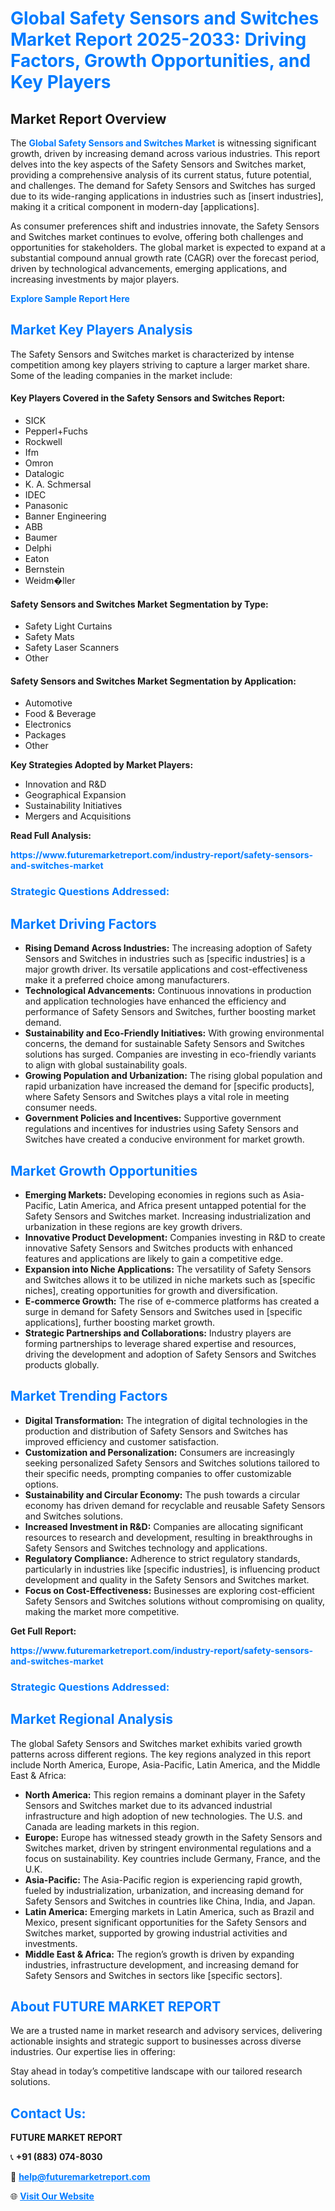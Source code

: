 <h1 style="color: #007BFF;">Global Safety Sensors and Switches Market Report 2025-2033: Driving Factors, Growth Opportunities, and Key Players</h1>

<section id="overview">
<h2>Market Report Overview</h2>
<p>The <a href="https://www.futuremarketreport.com/industry-report/safety-sensors-and-switches-market" style="color: #007BFF; text-decoration: none;"><strong>Global Safety Sensors and Switches Market</strong></a> is witnessing significant growth, driven by increasing demand across various industries. This report delves into the key aspects of the Safety Sensors and Switches market, providing a comprehensive analysis of its current status, future potential, and challenges. The demand for Safety Sensors and Switches has surged due to its wide-ranging applications in industries such as [insert industries], making it a critical component in modern-day [applications].</p>
<p>As consumer preferences shift and industries innovate, the Safety Sensors and Switches market continues to evolve, offering both challenges and opportunities for stakeholders. The global market is expected to expand at a substantial compound annual growth rate (CAGR) over the forecast period, driven by technological advancements, emerging applications, and increasing investments by major players.</p>
</section>

<section id="overview">
<p><a href="https://www.futuremarketreport.com/request-sample/reportId=107609" style="color: #007BFF; text-decoration: none;"><strong>Explore Sample Report Here</strong></a></p>
</section>

<section id="key-players">
<h2 style="color: #007BFF;">Market Key Players Analysis</h2>
<p>The Safety Sensors and Switches market is characterized by intense competition among key players striving to capture a larger market share. Some of the leading companies in the market include:</p>
<h4>Key Players Covered in the Safety Sensors and Switches Report:</h4>
<ul><li>SICK</li><li>Pepperl+Fuchs</li><li>Rockwell</li><li>Ifm</li><li>Omron</li><li>Datalogic</li><li>K. A. Schmersal</li><li>IDEC</li><li>Panasonic</li><li>Banner Engineering</li><li>ABB</li><li>Baumer</li><li>Delphi</li><li>Eaton</li><li>Bernstein</li><li>Weidm�ller</li></ul>
<h4>Safety Sensors and Switches Market Segmentation by Type:</h4>
<ul><li>Safety Light Curtains</li><li>Safety Mats</li><li>Safety Laser Scanners</li><li>Other</li></ul>

<h4>Safety Sensors and Switches Market Segmentation by Application:</h4>
<ul><li>Automotive</li><li>Food &amp; Beverage</li><li>Electronics</li><li>Packages</li><li>Other</li></ul>
<p><strong>Key Strategies Adopted by Market Players:</strong></p>
<ul>
<li>Innovation and R&D</li>
<li>Geographical Expansion</li>
<li>Sustainability Initiatives</li>
<li>Mergers and Acquisitions</li>
</ul>
</section>

<section>
<p><strong>Read Full Analysis: </strong></p><a href="https://www.futuremarketreport.com/industry-report/safety-sensors-and-switches-market" style="color: #007BFF; text-decoration: none;"><strong>https://www.futuremarketreport.com/industry-report/safety-sensors-and-switches-market</strong></a>
<h3 style="color: #007BFF;">Strategic Questions Addressed:</h3>
</section>

<section id="driving-factors">
<h2 style="color: #007BFF;">Market Driving Factors</h2>
<ul>
<li><strong>Rising Demand Across Industries:</strong> The increasing adoption of Safety Sensors and Switches in industries such as [specific industries] is a major growth driver. Its versatile applications and cost-effectiveness make it a preferred choice among manufacturers.</li>
<li><strong>Technological Advancements:</strong> Continuous innovations in production and application technologies have enhanced the efficiency and performance of Safety Sensors and Switches, further boosting market demand.</li>
<li><strong>Sustainability and Eco-Friendly Initiatives:</strong> With growing environmental concerns, the demand for sustainable Safety Sensors and Switches solutions has surged. Companies are investing in eco-friendly variants to align with global sustainability goals.</li>
<li><strong>Growing Population and Urbanization:</strong> The rising global population and rapid urbanization have increased the demand for [specific products], where Safety Sensors and Switches plays a vital role in meeting consumer needs.</li>
<li><strong>Government Policies and Incentives:</strong> Supportive government regulations and incentives for industries using Safety Sensors and Switches have created a conducive environment for market growth.</li>
</ul>
</section>

<section id="growth-opportunities">
<h2 style="color: #007BFF;">Market Growth Opportunities</h2>
<ul>
<li><strong>Emerging Markets:</strong> Developing economies in regions such as Asia-Pacific, Latin America, and Africa present untapped potential for the Safety Sensors and Switches market. Increasing industrialization and urbanization in these regions are key growth drivers.</li>
<li><strong>Innovative Product Development:</strong> Companies investing in R&D to create innovative Safety Sensors and Switches products with enhanced features and applications are likely to gain a competitive edge.</li>
<li><strong>Expansion into Niche Applications:</strong> The versatility of Safety Sensors and Switches allows it to be utilized in niche markets such as [specific niches], creating opportunities for growth and diversification.</li>
<li><strong>E-commerce Growth:</strong> The rise of e-commerce platforms has created a surge in demand for Safety Sensors and Switches used in [specific applications], further boosting market growth.</li>
<li><strong>Strategic Partnerships and Collaborations:</strong> Industry players are forming partnerships to leverage shared expertise and resources, driving the development and adoption of Safety Sensors and Switches products globally.</li>
</ul>
</section>

<section id="trending-factors">
<h2 style="color: #007BFF;">Market Trending Factors</h2>
<ul>
<li><strong>Digital Transformation:</strong> The integration of digital technologies in the production and distribution of Safety Sensors and Switches has improved efficiency and customer satisfaction.</li>
<li><strong>Customization and Personalization:</strong> Consumers are increasingly seeking personalized Safety Sensors and Switches solutions tailored to their specific needs, prompting companies to offer customizable options.</li>
<li><strong>Sustainability and Circular Economy:</strong> The push towards a circular economy has driven demand for recyclable and reusable Safety Sensors and Switches solutions.</li>
<li><strong>Increased Investment in R&D:</strong> Companies are allocating significant resources to research and development, resulting in breakthroughs in Safety Sensors and Switches technology and applications.</li>
<li><strong>Regulatory Compliance:</strong> Adherence to strict regulatory standards, particularly in industries like [specific industries], is influencing product development and quality in the Safety Sensors and Switches market.</li>
<li><strong>Focus on Cost-Effectiveness:</strong> Businesses are exploring cost-efficient Safety Sensors and Switches solutions without compromising on quality, making the market more competitive.</li>
</ul>
</section>

<section>
<p><strong>Get Full Report: </strong></p><a href="https://www.futuremarketreport.com/industry-report/safety-sensors-and-switches-market" style="color: #007BFF; text-decoration: none;"><strong>https://www.futuremarketreport.com/industry-report/safety-sensors-and-switches-market</strong></a>
<h3 style="color: #007BFF;">Strategic Questions Addressed:</h3>
</section>


<section id="regional-analysis">
<h2 style="color: #007BFF;">Market Regional Analysis</h2>
<p>The global Safety Sensors and Switches market exhibits varied growth patterns across different regions. The key regions analyzed in this report include North America, Europe, Asia-Pacific, Latin America, and the Middle East & Africa:</p>
<ul>
<li><strong>North America:</strong> This region remains a dominant player in the Safety Sensors and Switches market due to its advanced industrial infrastructure and high adoption of new technologies. The U.S. and Canada are leading markets in this region.</li>
<li><strong>Europe:</strong> Europe has witnessed steady growth in the Safety Sensors and Switches market, driven by stringent environmental regulations and a focus on sustainability. Key countries include Germany, France, and the U.K.</li>
<li><strong>Asia-Pacific:</strong> The Asia-Pacific region is experiencing rapid growth, fueled by industrialization, urbanization, and increasing demand for Safety Sensors and Switches in countries like China, India, and Japan.</li>
<li><strong>Latin America:</strong> Emerging markets in Latin America, such as Brazil and Mexico, present significant opportunities for the Safety Sensors and Switches market, supported by growing industrial activities and investments.</li>
<li><strong>Middle East & Africa:</strong> The region’s growth is driven by expanding industries, infrastructure development, and increasing demand for Safety Sensors and Switches in sectors like [specific sectors].</li>
</ul>
</section>

<footer>
<h2 style="color: #007BFF;">About FUTURE MARKET REPORT</h2>
<p>We are a trusted name in market research and advisory services, delivering actionable insights and strategic support to businesses across diverse industries. Our expertise lies in offering:</p>

<p>Stay ahead in today’s competitive landscape with our tailored research solutions.</p>

<h2 style="color: #007BFF;">Contact Us:</h2>
<p><strong>FUTURE MARKET REPORT</strong></p>
<p>📞 <strong>+91 (883) 074-8030</strong></p>
<p>📧 <strong><a href="mailto:help@futuremarketreport.com" style="color: #007BFF;">help@futuremarketreport.com</a></strong></p>
<p>🌐 <strong><a href="https://www.futuremarketreport.com/" style="color: #007BFF;">Visit Our Website</a></strong></p>
</footer>